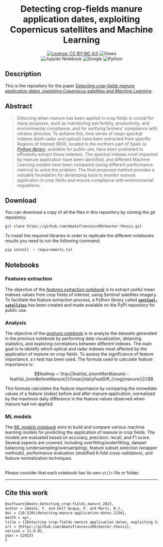 <div align="center">

# **Detecting crop-fields manure application dates, exploiting Copernicus satellites and Machine Learning**

[![License: CC BY-NC 4.0](https://img.shields.io/badge/License-CC%20BY--NC%204.0-lightgrey.svg)](https://creativecommons.org/licenses/by-nc/4.0/)
![Views](https://komarev.com/ghpvc/?username=AF99MasterThesis&label=Views&color=lightgrey)
<br>
![Jupyter Notebook](https://img.shields.io/badge/JUPYTER-%23FF0000.svg?style=flat&logo=jupyter&logoColor=white&color=critical)
![Google](https://img.shields.io/badge/GOOGLE_EARTH_ENGINE-90EE0?style=flat&logo=google&logoColor=white&color=success)
![Python](https://img.shields.io/badge/PYTHON-0000FF?style=flat&logo=python&logoColor=white&color=informational)

</div>

## **Description**
This is the repository for the paper [*Detecting crop-fields manure application dates, exploiting Copernicus satellites and Machine Learning*]().

## **Abstract**
> Detecting when manure has been applied in crop fields is crucial for many purposes, such as maintaining soil fertility, productivity, and environmental compliance, and for verifying farmers' compliance with nitrates directive. 
To achieve this, time series of mean spectral indexes (both radar and optical) have been extracted from specific Regions of Interest (ROI), located in the northern part of Spain (a [*Python library*](https://pypi.org/project/sentinel-satellites/), available for public use, have been published to efficiently extract these indexes).
The spectral indexes most impacted by manure application have been identified, and different Machine Learning models have been compared (using different performance metrics) to solve the problem.
The final proposed method provides a valuable foundation for developing tools to monitor manure application in crop fields and ensure compliance with environmental regulations.

## **Download**
You can download a copy of all the files in this repository by cloning the git repository:

```bash
git clone https://github.com/Amatofrancesco99/master-thesis.git
```

To install the required libraries in order to replicate the different notebooks results you need to run the following command:
```bash
pip install -r requirements.txt
```

## **Notebooks**
### **Features extraction**
The objective of the [*features extraction notebook*](./Notebooks/1-features-extraction/notebook.ipynb) is to extract useful mean indexes values from crop fields of interest, using Sentinel satellites imagery. <br>
To facilitate the feature extraction process, a Python library called [**`sentinel-satellites`**](https://pypi.org/project/sentinel-satellites/) has been created and made available on the PyPI repository for public use.

### **Analysis**
The objective of the [*analysis notebook*](./Notebooks/2-analysis/notebook.ipynb) is to analyze the datasets generated in the previous notebook by performing data visualization, obtaining statistics, and exploring correlations between different indexes. The main goal is to identify which optical and radar indexes most affected by the application of manure on crop fields. To assess the significance of feature importance, a t-test has been used. The formula used to calculate feature importance is:

$$featImp = \frac{|featVal_{immAfterManure} - featVal_{immBeforeManure}|}{\max{|dailyFeatDiff_{\neg{manure}}|}}$$

This formula calculates the feature importance by comparing the immediate values of a feature (index) before and after manure application, normalized by the maximum daily difference in the feature values observed when manure had not applied.

### **ML models**
The [*ML models notebook*](./Notebooks/3-ml-models/notebook.ipynb) aims to build and compare various machine learning models for predicting the application of manure in crop fields. The models are evaluated based on accuracy, precision, recall, and F1 score. Several aspects are covered, including overfitting/underfitting, dataset balancing (undersampling/oversampling), feature subset selection (wrapper methods), performance evaluation (stratified K-fold cross-validation), and feature normalization techniques.
<br><br>

Please consider that each notebook has its own `utils` file or folder.

***
## **Cite this work**
```latex
@software{Amato_Detecting_crop-fields_manure_2023,
author = {Amato, F. and Dell'Acqua, F. and Marzi, D.},
doi = {10.5281/detecting-manure-application-dates.1234},
month = apr,
title = {{Detecting crop-fields manure application dates, exploiting Copernicus satellites and Machine Learning}},
url = {https://github.com/Amatofrancesco99/master-thesis},
version = {1.0.0},
year = {2023}
}
```
